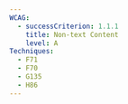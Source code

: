 ```yaml
---
WCAG:
  - successCriterion: 1.1.1
    title: Non-text Content
    level: A
Techniques:
  - F71
  - F70
  - G135
  - H86
---
```

